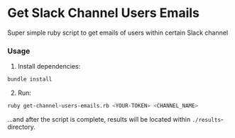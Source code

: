 # Get Slack Channel Users Emails

Super simple ruby script to get emails of users within certain Slack channel

### Usage

1. Install dependencies:
```sh
bundle install
```

2. Run:
```sh
ruby get-channel-users-emails.rb <YOUR-TOKEN> <CHANNEL_NAME>
```

...and after the script is complete, results will be located within `./results`-directory.
